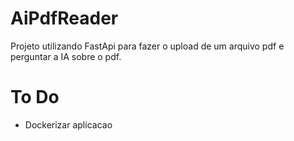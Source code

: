 # AiPdfReader
Projeto utilizando FastApi para fazer o upload de um arquivo pdf e perguntar a IA sobre o pdf.

# To Do
 - Dockerizar aplicacao